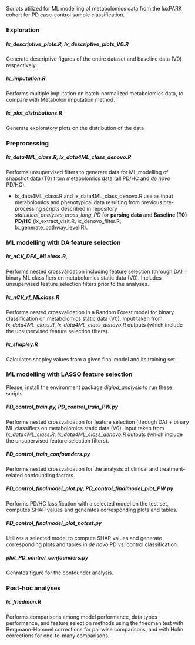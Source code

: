Scripts utilized for ML modelling of metabolomics data from the luxPARK cohort for PD case-control sample classification.


### Exploration 

##### lx_descriptive_plots.R, lx_descriptive_plots_V0.R
Generate descriptive figures of the entire dataset and baseline data (V0) respectively.

##### lx_imputation.R
Performs multiple imputation on batch-normalized metabolomics data, to compare with Metabolon imputation method.

##### lx_plot_distributions.R
Generate exploratory plots on the distribution of the data


### Preprocessing

##### lx_data4ML_class.R, lx_data4ML_class_denovo.R
Performs unsupervised filters to generate data for ML modelling of snapshot data (T0) from metabolomics data (all PD/HC and *de novo* PD/HC).

* lx_data4ML_class.R and lx_data4ML_class_denovo.R use as input metabolomics and phenotypical data resulting from previous pre-processing scripts described in repository *statistical_analyses_cross_long_PD* for **parsing data** and **Baseline (T0) PD/HC** (lx_extract_visit.R, lx_denovo_filter.R, lx_generate_pathway_level.R). 


### ML modelling with DA feature selection

##### lx_nCV_DEA_MLclass.R, 
Performs nested crossvalidation including feature selection (through DA) + binary ML classifiers on metabolomics static data (V0). Includes unsupervised feature selection filters prior to the analyses.

##### lx_nCV_rf_MLclass.R
Performs nested crossvalidation in a Random Forest model for binary classification on metabolomics static data (V0). Input taken from *lx_data4ML_class.R*, *lx_data4ML_class_denovo.R* outputs (which include the unsupervised feature selection filters).

##### lx_shapley.R
Calculates shapley values from a given final model and its training set.


### ML modelling with LASSO feature selection

Please, install the environment package *digipd_analysis* to run these scripts.

##### PD_control_train.py, PD_control_train_PW.py
Performs nested crossvalidation for feature selection (through DA) + binary ML classifiers on metabolomics static data (V0). Input taken from *lx_data4ML_class.R*, *lx_data4ML_class_denovo.R* outputs (which include the unsupervised feature selection filters).

##### PD_control_train_confounders.py
Performs nested crossvalidation for the analysis of clinical and treatment-related confounding factors. 

##### PD_control_finalmodel_plot.py, PD_control_finalmodel_plot_PW.py
Performs PD/HC lassification with a selected model on the test set,  computes SHAP values and generates corresponding plots and tables.

##### PD_control_finalmodel_plot_notest.py
Utilizes a selected model to compute SHAP values and generate corresponding plots and tables in *de novo* PD vs. control classification.

##### plot_PD_control_confounders.py
Genrates figure for the confounder analysis.



### Post-hoc analyses

##### lx_friedman.R
Performs comparisons among model performance, data types performance, and feature selection methods using the friedman test with Bergmann-Hommel corrections for pairwise comparisons, and with Holm corrections for one-to-many comparisons.




